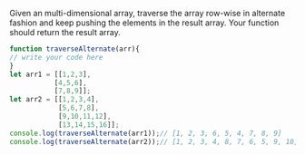 Given an multi-dimensional array, traverse the array row-wise in alternate fashion and keep pushing the elements in the result array.
Your function should return the result array.

```js
function traverseAlternate(arr){
// write your code here
}
let arr1 = [[1,2,3],
           [4,5,6],
           [7,8,9]];
let arr2 = [[1,2,3,4],
            [5,6,7,8],
            [9,10,11,12],
            [13,14,15,16]];
console.log(traverseAlternate(arr1));// [1, 2, 3, 6, 5, 4, 7, 8, 9]
console.log(traverseAlternate(arr2));// [1, 2, 3, 4, 8, 7, 6, 5, 9, 10, 11, 12, 16, 15, 14, 13]
```
